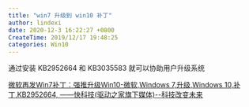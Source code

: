```yaml
---
title: "win7 升级到 win10 补丁"
author: lindexi
date: 2020-12-3 16:22:27 +0800
CreateTime: 2019/12/17 19:48:25
categories: Win10
---
```


通过安装 KB2952664 和 KB3035583 就可以协助用户升级系统

<!--more-->


<!-- CreateTime:2019/12/17 19:48:25 -->



[微软再发Win7补丁：强推升级Win10-微软,Windows 7,升级,Windows 10,补丁,KB2952664, ——快科技(驱动之家旗下媒体)--科技改变未来](https://news.mydrivers.com/1/466/466045.htm )

